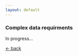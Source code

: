 ```yaml
---
layout: default
---
```



### Complex data requirments
In progress...


<p><a href="./" class="glyphicon-arrow-left">&#8592; back</a></p>
